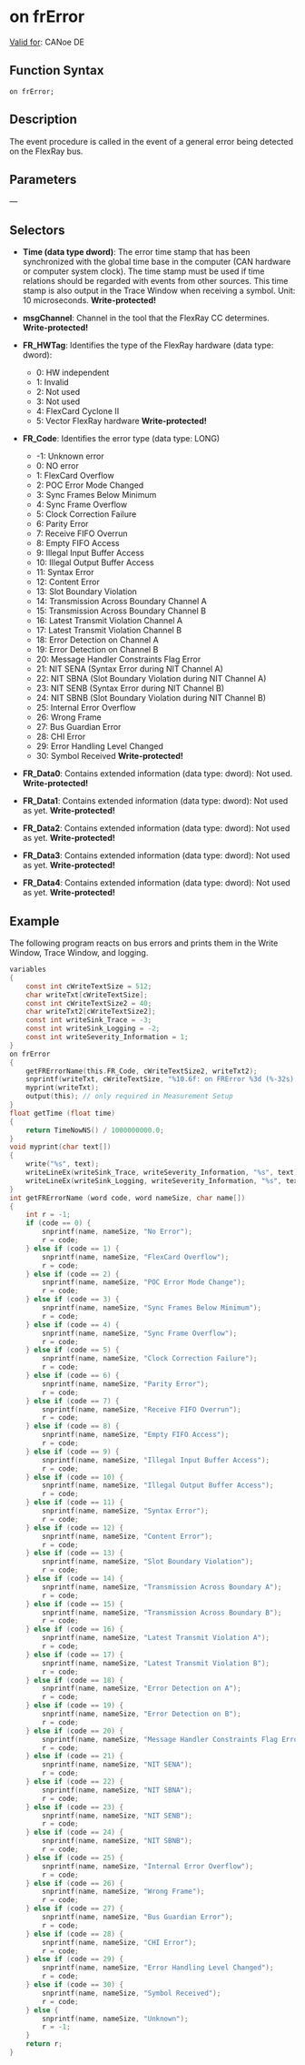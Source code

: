 # on frError

[Valid for](../../../Shared/FeatureAvailability.md): CANoe DE

## Function Syntax

```
on frError;
```

## Description

The event procedure is called in the event of a general error being detected on the FlexRay bus.

## Parameters

—

## Selectors

- **Time (data type dword)**: The error time stamp that has been synchronized with the global time base in the computer (CAN hardware or computer system clock). The time stamp must be used if time relations should be regarded with events from other sources. This time stamp is also output in the Trace Window when receiving a symbol. Unit: 10 microseconds. **Write-protected!**

- **msgChannel**: Channel in the tool that the FlexRay CC determines. **Write-protected!**

- **FR_HWTag**: Identifies the type of the FlexRay hardware (data type: dword):
  - 0: HW independent
  - 1: Invalid
  - 2: Not used
  - 3: Not used
  - 4: FlexCard Cyclone II
  - 5: Vector FlexRay hardware
  **Write-protected!**

- **FR_Code**: Identifies the error type (data type: LONG)
  - -1: Unknown error
  - 0: NO error
  - 1: FlexCard Overflow
  - 2: POC Error Mode Changed
  - 3: Sync Frames Below Minimum
  - 4: Sync Frame Overflow
  - 5: Clock Correction Failure
  - 6: Parity Error
  - 7: Receive FIFO Overrun
  - 8: Empty FIFO Access
  - 9: Illegal Input Buffer Access
  - 10: Illegal Output Buffer Access
  - 11: Syntax Error
  - 12: Content Error
  - 13: Slot Boundary Violation
  - 14: Transmission Across Boundary Channel A
  - 15: Transmission Across Boundary Channel B
  - 16: Latest Transmit Violation Channel A
  - 17: Latest Transmit Violation Channel B
  - 18: Error Detection on Channel A
  - 19: Error Detection on Channel B
  - 20: Message Handler Constraints Flag Error
  - 21: NIT SENA (Syntax Error during NIT Channel A)
  - 22: NIT SBNA (Slot Boundary Violation during NIT Channel A)
  - 23: NIT SENB (Syntax Error during NIT Channel B)
  - 24: NIT SBNB (Slot Boundary Violation during NIT Channel B)
  - 25: Internal Error Overflow
  - 26: Wrong Frame
  - 27: Bus Guardian Error
  - 28: CHI Error
  - 29: Error Handling Level Changed
  - 30: Symbol Received
  **Write-protected!**

- **FR_Data0**: Contains extended information (data type: dword): Not used. **Write-protected!**

- **FR_Data1**: Contains extended information (data type: dword): Not used as yet. **Write-protected!**

- **FR_Data2**: Contains extended information (data type: dword): Not used as yet. **Write-protected!**

- **FR_Data3**: Contains extended information (data type: dword): Not used as yet. **Write-protected!**

- **FR_Data4**: Contains extended information (data type: dword): Not used as yet. **Write-protected!**

## Example

The following program reacts on bus errors and prints them in the Write Window, Trace Window, and logging.

```c
variables
{
    const int cWriteTextSize = 512;
    char writeTxt[cWriteTextSize];
    const int cWriteTextSize2 = 40;
    char writeTxt2[cWriteTextSize2];
    const int writeSink_Trace = -3;
    const int writeSink_Logging = -2;
    const int writeSeverity_Information = 1;
}
on frError
{
    getFRErrorName(this.FR_Code, cWriteTextSize2, writeTxt2);
    snprintf(writeTxt, cWriteTextSize, "%10.6f: on FRError %3d (%-32s) on channel %2d with HW Type %2d, Data0 0x%02x, Data1 0x%02x, Data2 0x%02x, Data3 0x%02x, Data4 0x%02x.", getTime(0), this.FR_Code, writeTxt2, (int)this.MsgChannel, this.FR_HWTag, this.FR_Data0, this.FR_Data1, this.FR_Data2, this.FR_Data3, this.FR_Data4);
    myprint(writeTxt);
    output(this); // only required in Measurement Setup
}
float getTime (float time)
{
    return TimeNowNS() / 1000000000.0;
}
void myprint(char text[])
{
    write("%s", text);
    writeLineEx(writeSink_Trace, writeSeverity_Information, "%s", text);
    writeLineEx(writeSink_Logging, writeSeverity_Information, "%s", text);
}
int getFRErrorName (word code, word nameSize, char name[])
{
    int r = -1;
    if (code == 0) {
        snprintf(name, nameSize, "No Error");
        r = code;
    } else if (code == 1) {
        snprintf(name, nameSize, "FlexCard Overflow");
        r = code;
    } else if (code == 2) {
        snprintf(name, nameSize, "POC Error Mode Change");
        r = code;
    } else if (code == 3) {
        snprintf(name, nameSize, "Sync Frames Below Minimum");
        r = code;
    } else if (code == 4) {
        snprintf(name, nameSize, "Sync Frame Overflow");
        r = code;
    } else if (code == 5) {
        snprintf(name, nameSize, "Clock Correction Failure");
        r = code;
    } else if (code == 6) {
        snprintf(name, nameSize, "Parity Error");
        r = code;
    } else if (code == 7) {
        snprintf(name, nameSize, "Receive FIFO Overrun");
        r = code;
    } else if (code == 8) {
        snprintf(name, nameSize, "Empty FIFO Access");
        r = code;
    } else if (code == 9) {
        snprintf(name, nameSize, "Illegal Input Buffer Access");
        r = code;
    } else if (code == 10) {
        snprintf(name, nameSize, "Illegal Output Buffer Access");
        r = code;
    } else if (code == 11) {
        snprintf(name, nameSize, "Syntax Error");
        r = code;
    } else if (code == 12) {
        snprintf(name, nameSize, "Content Error");
        r = code;
    } else if (code == 13) {
        snprintf(name, nameSize, "Slot Boundary Violation");
        r = code;
    } else if (code == 14) {
        snprintf(name, nameSize, "Transmission Across Boundary A");
        r = code;
    } else if (code == 15) {
        snprintf(name, nameSize, "Transmission Across Boundary B");
        r = code;
    } else if (code == 16) {
        snprintf(name, nameSize, "Latest Transmit Violation A");
        r = code;
    } else if (code == 17) {
        snprintf(name, nameSize, "Latest Transmit Violation B");
        r = code;
    } else if (code == 18) {
        snprintf(name, nameSize, "Error Detection on A");
        r = code;
    } else if (code == 19) {
        snprintf(name, nameSize, "Error Detection on B");
        r = code;
    } else if (code == 20) {
        snprintf(name, nameSize, "Message Handler Constraints Flag Error");
        r = code;
    } else if (code == 21) {
        snprintf(name, nameSize, "NIT SENA");
        r = code;
    } else if (code == 22) {
        snprintf(name, nameSize, "NIT SBNA");
        r = code;
    } else if (code == 23) {
        snprintf(name, nameSize, "NIT SENB");
        r = code;
    } else if (code == 24) {
        snprintf(name, nameSize, "NIT SBNB");
        r = code;
    } else if (code == 25) {
        snprintf(name, nameSize, "Internal Error Overflow");
        r = code;
    } else if (code == 26) {
        snprintf(name, nameSize, "Wrong Frame");
        r = code;
    } else if (code == 27) {
        snprintf(name, nameSize, "Bus Guardian Error");
        r = code;
    } else if (code == 28) {
        snprintf(name, nameSize, "CHI Error");
        r = code;
    } else if (code == 29) {
        snprintf(name, nameSize, "Error Handling Level Changed");
        r = code;
    } else if (code == 30) {
        snprintf(name, nameSize, "Symbol Received");
        r = code;
    } else {
        snprintf(name, nameSize, "Unknown");
        r = -1;
    }
    return r;
}
```
